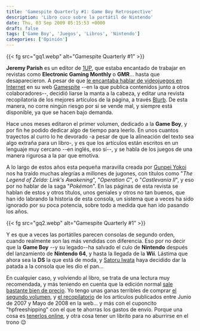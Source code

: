 ```yaml
---
title: 'Gamespite Quarterly #1: Game Boy Retrospective'
description: 'Libro cuco sobre la portátil de Nintendo'
date: Thu, 03 Sep 2009 05:15:53 +0000
draft: false
tags: ['Game Boy', 'Juegos', 'Libros', 'Nintendo']
categories: ['Opinión']
---
```


{{< fg src="gq1.webp" alt="Gamespite Quarterly #1" >}}

**Jeremy Parish** es un editor de [1UP](http://www.1up.com/), que estaba encantado de trabajar en revistas como **Electronic Gaming Monthly** o **GMR**... hasta que desaparecieron. A pesar de que [le encantaba hablar de videojuegos en Internet](http://www.gamespite.net/verbalspew/archives/entry_1213.php) en su web [Gamespite](http://www.gamespite.net/) --en la que publica contenidos junto a otros colaboradores--, decidió liarse la manta a la cabeza, y editar una revista recopilatoria de los mejores artículos de la página, a través [Blurb](http://www.blurb.com/). De esta manera, no corre ningún riesgo por si se vende mal, y siempre está disponible, ya que se hacen bajo demanda.

Hace unos meses editaron el primer volumen, dedicado a la **Game Boy**, y por fin he podido dedicar algo de tiempo para leerlo. En unos cuantos trayectos al curro lo he devorado -a pesar de que la alineación del texto sea algo extraña para un libro-, y es que los artículos están escritos en un lenguaje muy cercano --en inglés, eso sí--, y se habla de los juegos de una manera rigurosa a la par que emotiva.

A lo largo de estos años esta pequeña maravilla creada por [Gunpei Yokoi](/gunpei-yokoi/) nos ha traído muchas alegrías a millones de jugones, con títulos como "_The Legend of Zelda: Link's Awakening_", "_Operation C_", o "_Castlevania II_", y eso por no hablar de la saga "_Pokémon_". En las páginas de esta revista se hablan de estos y otros títulos, unos geniales y otros no tan buenos, que han ido labrando la historia de esta consola, un sistema que a veces ha sido ignorado por su poca potencia, sobre todo a medida que han ido pasando los años.

{{< fg src="gq2.webp" alt="Gamespite Quarterly #1" >}}

Y es que a veces las portátiles parecen consolas de segundo orden, cuando realmente son las más vendidas con diferencia. Eso por no decir que la **Game Boy** --y su legado--ha salvado el culo de **Nintendo** después del lanzamiento de **Nintendo 64**, y hasta la llegada de la **Wii**. Lástima que ahora sea la **DS** la que está de moda, y [Satoru Iwata](/satoru-iwata/) haya decidido dar la patada a la consola que les dio el pan...

En cualquier caso, y volviendo al libro, se trata de una lectura muy recomendada, y más teniendo en cuenta que la edición normal [sale bastante bien de precio](http://www.blurb.com/bookstore/detail/692873). Yo tengo unas ganas terribles de comprar [el segundo volumen](http://www.blurb.com/bookstore/detail/812476), y [el recopilatorio](http://www.blurb.com/bookstore/detail/493895) de los artículos publicados entre Junio de 2007 y Mayo de 2008 en la web... y más con el cuponcito "hpfreeshipping" con el que te ahorras los gastos de envío. Porque una cosa es [tenerlos online](http://www.gamespite.net/toastywiki/index.php/Site/Issue14TableOfContents), y otra cosa tener un librito para no aburrirse en el trono :wink: